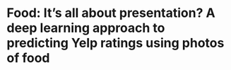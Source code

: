# Food: It’s all about presentation? A deep learning approach to predicting Yelp ratings using photos of food
